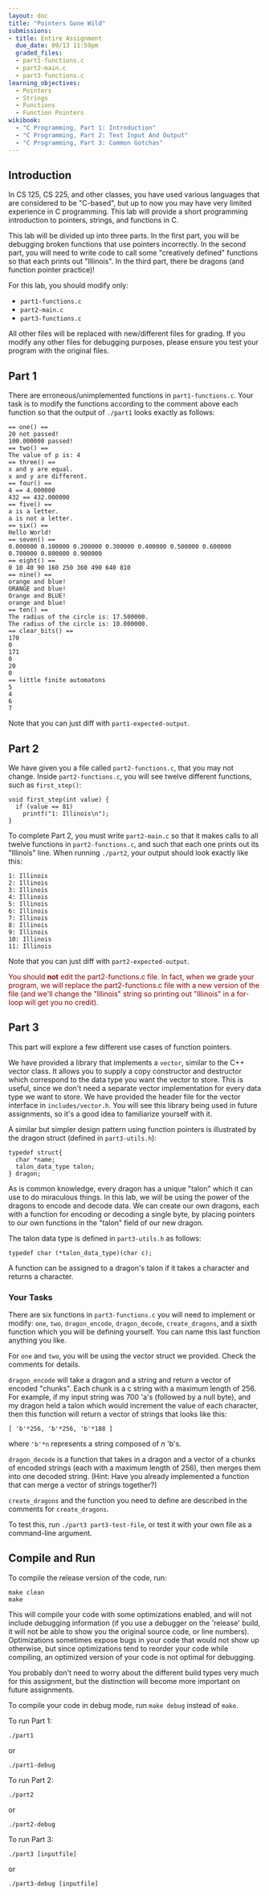 ```yaml
---
layout: doc
title: "Pointers Gone Wild"
submissions:
- title: Entire Assignment
  due_date: 09/13 11:59pm
  graded_files:
  - part1-functions.c
  - part2-main.c
  - part3-functions.c
learning_objectives:
  - Pointers
  - Strings
  - Functions
  - Function Pointers
wikibook:
  - "C Programming, Part 1: Introduction"
  - "C Programming, Part 2: Text Input And Output"
  - "C Programming, Part 3: Common Gotchas"
---
```


## Introduction

In CS 125, CS 225, and other classes, you have used various languages that are considered to be "C-based", but up to now you may have very limited experience in C programming. This lab will provide a short programming introduction to pointers, strings, and functions in C.

This lab will be divided up into three parts. In the first part, you will be debugging broken functions that use pointers incorrectly. In the second part, you will need to write code to call some "creatively defined" functions so that each prints out "Illinois". In the third part, there be dragons (and function pointer practice)!

For this lab, you should modify only:

*   `part1-functions.c`
*   `part2-main.c`
*   `part3-functions.c`

All other files will be replaced with new/different files for grading. If you modify any other files for debugging purposes, please ensure you test your program with the original files.

## Part 1

There are erroneous/unimplemented functions in `part1-functions.c`. Your task is to modify the functions according to the comment above each function so that the output of `./part1` looks exactly as follows:

```
== one() ==
20 not passed!
100.000000 passed!
== two() ==
The value of p is: 4
== three() ==
x and y are equal.
x and y are different.
== four() ==
4 == 4.000000
432 == 432.000000
== five() ==
a is a letter.
a is not a letter.
== six() ==
Hello World!
== seven() ==
0.000000 0.100000 0.200000 0.300000 0.400000 0.500000 0.600000 0.700000 0.800000 0.900000
== eight() ==
0 10 40 90 160 250 360 490 640 810
== nine() ==
orange and blue!
ORANGE and blue!
Orange and BLUE!
orange and blue!
== ten() ==
The radius of the circle is: 17.500000.
The radius of the circle is: 10.000000.
== clear_bits() ==
170
0
171
0
20
0
== little finite automatons
5
4
6
7
```

Note that you can just diff with ```part1-expected-output```.

## Part 2

We have given you a file called `part2-functions.c`, that you may not change. Inside `part2-functions.c`, you will see twelve different functions, such as `first_step()`:

```
void first_step(int value) {
  if (value == 81)
    printf("1: Illinois\n");
}
```

To complete Part 2, you must write `part2-main.c` so that it makes calls to all twelve functions in `part2-functions.c`, and such that each one prints out its "Illinois" line. When running `./part2`, your output should look exactly like this:

```
1: Illinois
2: Illinois
3: Illinois
4: Illinois
5: Illinois
6: Illinois
7: Illinois
8: Illinois
9: Illinois
10: Illinois
11: Illinois
```

Note that you can just diff with ```part2-expected-output```.

<span style="color: #800">You should __not__ edit the part2-functions.c file. In fact, when we grade your program, we will replace the part2-functions.c file with a new version of the file (and we'll change the "Illinois" string so printing out "Illinois" in a for-loop will get you no credit).</span>

## Part 3

This part will explore a few different use cases of function pointers.

We have provided a library that implements a `vector`, similar to the C++ vector class. It allows you to supply a copy constructor and destructor which correspond to the data type you want the vector to store. This is useful, since we don't need a separate vector implementation for every data type we want to store. We have provided the header file for the vector interface in `includes/vector.h`. You will see this library being used in future assignments, so it's a good idea to familiarize yourself with it.

A similar but simpler design pattern using function pointers is illustrated by the dragon struct (defined in `part3-utils.h`):

```
typedef struct{
  char *name;
  talon_data_type talon;
} dragon;
```

As is common knowledge, every dragon has a unique "talon" which it can use to do miraculous things. In this lab, we will be using the power of the dragons to encode and decode data. We can create our own dragons, each with a function for encoding or decoding a single byte, by placing pointers to our own functions in the "talon" field of our new dragon.

The talon data type is defined in `part3-utils.h` as follows:

```
typedef char (*talon_data_type)(char c);
```

A function can be assigned to a dragon's talon if it takes a character and returns a character.

### Your Tasks

There are six functions in `part3-functions.c` you will need to implement or modify: `one`, `two`, `dragon_encode`, `dragon_decode`, `create_dragons`, and a sixth function which you will be defining yourself. You can name this last function anything you like.

For `one` and `two`, you will be using the vector struct we provided. Check the comments for details.

`dragon_encode` will take a dragon and a string and return a vector of encoded "chunks". Each chunk is a c string with a maximum length of 256. For example, if my input string was 700 'a's (followed by a null byte), and my dragon held a talon which would increment the value of each character, then this function will return a vector of strings that looks like this:

```
[ 'b'*256, 'b'*256, 'b'*188 ]
```

where `'b'*n` represents a string composed of _n_ 'b's.

`dragon_decode` is a function that takes in a dragon and a vector of a chunks of encoded strings (each with a maximum length of 256), then merges them into one decoded string. (Hint: Have you already implemented a function that can merge a vector of strings together?)

`create_dragons` and the function you need to define are described in the comments for `create_dragons`.

To test this, run `./part3 part3-test-file`, or test it with your own file as a command-line argument.

## Compile and Run

To compile the release version of the code, run:

```
make clean
make
```

This will compile your code with some optimizations enabled, and will not include debugging information (if you use a debugger on the 'release' build, it will not be able to show you the original source code, or line numbers). Optimizations sometimes expose bugs in your code that would not show up otherwise, but since optimizations tend to reorder your code while compiling, an optimized version of your code is not optimal for debugging.

You probably don't need to worry about the different build types very much for this assignment, but the distinction will become more important on future assignments.

To compile your code in debug mode, run `make debug` instead of `make`.

To run Part 1:

```
./part1
```

or

```
./part1-debug
```

To run Part 2:

```
./part2
```

or

```
./part2-debug
```

To run Part 3:

```
./part3 [inputfile]
```

or

```
./part3-debug [inputfile]
```
